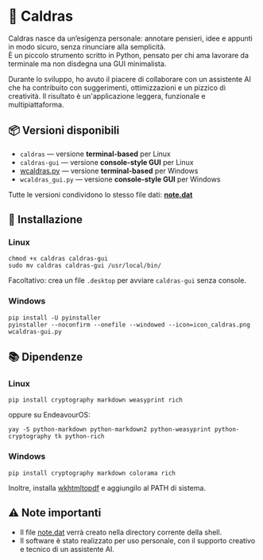 <h1>🧠 Caldras</h1>
<p>Caldras nasce da un’esigenza personale: annotare pensieri, idee e appunti in modo sicuro, senza rinunciare alla semplicità.<br>
È un piccolo strumento scritto in Python, pensato per chi ama lavorare da terminale ma non disdegna una GUI minimalista.</p>
<p>Durante lo sviluppo, ho avuto il piacere di collaborare con un assistente AI che ha contribuito con suggerimenti, ottimizzazioni e un pizzico di creatività. Il risultato è un'applicazione leggera, funzionale e multipiattaforma.</p>

<h2>📦 Versioni disponibili</h2>
<ul>
  <li><code>caldras</code> — versione <strong>terminal-based</strong> per Linux</li>
  <li><code>caldras-gui</code> — versione <strong>console-style GUI</strong> per Linux</li>
  <li><a href="https://wcaldras.py">wcaldras.py</a> — versione <strong>terminal-based</strong> per Windows</li>
  <li><code>wcaldras_gui.py</code> — versione <strong>console-style GUI</strong> per Windows</li>
</ul>
<p>Tutte le versioni condividono lo stesso file dati: <strong><a href="https://note.dat">note.dat</a></strong></p>

<h2>🚀 Installazione</h2>
<h3>Linux</h3>
<pre><code>chmod +x caldras caldras-gui
sudo mv caldras caldras-gui /usr/local/bin/
</code></pre>
<p>Facoltativo: crea un file <code>.desktop</code> per avviare <code>caldras-gui</code> senza console.</p>

<h3>Windows</h3>
<pre><code>pip install -U pyinstaller
pyinstaller --noconfirm --onefile --windowed --icon=icon_caldras.png wcaldras-gui.py
</code></pre>

<h2>📚 Dipendenze</h2>
<h3>Linux</h3>
<pre><code>pip install cryptography markdown weasyprint rich
</code></pre>
<p>oppure su EndeavourOS:</p>
<pre><code>yay -S python-markdown python-markdown2 python-weasyprint python-cryptography tk python-rich
</code></pre>

<h3>Windows</h3>
<pre><code>pip install cryptography markdown colorama rich
</code></pre>
<p>Inoltre, installa <a href="https://wkhtmltopdf.org/downloads.html">wkhtmltopdf</a> e aggiungilo al PATH di sistema.</p>

<h2>⚠️ Note importanti</h2>
<ul>
  <li>Il file <a href="https://note.dat">note.dat</a> verrà creato nella directory corrente della shell.</li>
  <li>Il software è stato realizzato per uso personale, con il supporto creativo e tecnico di un assistente AI.</li>
</ul>
